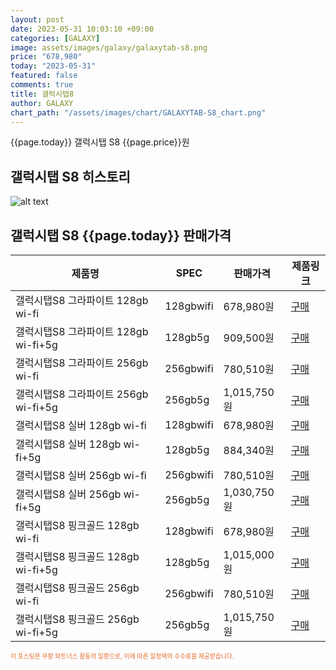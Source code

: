 ```yaml
---
layout: post
date: 2023-05-31 10:03:10 +09:00
categories: [GALAXY]
image: assets/images/galaxy/galaxytab-s8.png
price: "678,980"
today: "2023-05-31"
featured: false
comments: true
title: 갤럭시탭8
author: GALAXY
chart_path: "/assets/images/chart/GALAXYTAB-S8_chart.png"
---
```


{{page.today}} 갤럭시탭 S8 {{page.price}}원

## 갤럭시탭 S8 히스토리
![alt text]({{page.chart_path}} "갤럭시S23 히스토리")

## 갤럭시탭 S8 {{page.today}} 판매가격
<main>
<table id="rwd-table-large">
  <thead>
    <tr>
      <th>제품명</th>
      <th>SPEC</th>
      <th>판매가격</th>
      <th>제품링크</th>
    </tr>
  </thead>
  <tbody><tr onclick="window.open('https://link.coupang.com/a/SBThO')">
        <td>갤럭시탭S8 그라파이트 128gb wi-fi</td>
        <td>128gbwifi</td>
        <td>678,980원</td>
        <td><a href='https://link.coupang.com/a/SBThO' target='_blank'>구매</a></td>
        </tr><tr onclick="window.open('https://link.coupang.com/a/SBTkD')">
        <td>갤럭시탭S8 그라파이트 128gb wi-fi+5g</td>
        <td>128gb5g</td>
        <td>909,500원</td>
        <td><a href='https://link.coupang.com/a/SBTkD' target='_blank'>구매</a></td>
        </tr><tr onclick="window.open('https://link.coupang.com/a/SBTm5')">
        <td>갤럭시탭S8 그라파이트 256gb wi-fi</td>
        <td>256gbwifi</td>
        <td>780,510원</td>
        <td><a href='https://link.coupang.com/a/SBTm5' target='_blank'>구매</a></td>
        </tr><tr onclick="window.open('https://link.coupang.com/a/SBTpx')">
        <td>갤럭시탭S8 그라파이트 256gb wi-fi+5g</td>
        <td>256gb5g</td>
        <td>1,015,750원</td>
        <td><a href='https://link.coupang.com/a/SBTpx' target='_blank'>구매</a></td>
        </tr><tr onclick="window.open('https://link.coupang.com/a/SBTsf')">
        <td>갤럭시탭S8 실버 128gb wi-fi</td>
        <td>128gbwifi</td>
        <td>678,980원</td>
        <td><a href='https://link.coupang.com/a/SBTsf' target='_blank'>구매</a></td>
        </tr><tr onclick="window.open('https://link.coupang.com/a/SBTxD')">
        <td>갤럭시탭S8 실버 128gb wi-fi+5g</td>
        <td>128gb5g</td>
        <td>884,340원</td>
        <td><a href='https://link.coupang.com/a/SBTxD' target='_blank'>구매</a></td>
        </tr><tr onclick="window.open('https://link.coupang.com/a/SBTAP')">
        <td>갤럭시탭S8 실버 256gb wi-fi</td>
        <td>256gbwifi</td>
        <td>780,510원</td>
        <td><a href='https://link.coupang.com/a/SBTAP' target='_blank'>구매</a></td>
        </tr><tr onclick="window.open('https://link.coupang.com/a/SBTDL')">
        <td>갤럭시탭S8 실버 256gb wi-fi+5g</td>
        <td>256gb5g</td>
        <td>1,030,750원</td>
        <td><a href='https://link.coupang.com/a/SBTDL' target='_blank'>구매</a></td>
        </tr><tr onclick="window.open('https://link.coupang.com/a/SBTGy')">
        <td>갤럭시탭S8 핑크골드 128gb wi-fi</td>
        <td>128gbwifi</td>
        <td>678,980원</td>
        <td><a href='https://link.coupang.com/a/SBTGy' target='_blank'>구매</a></td>
        </tr><tr onclick="window.open('https://link.coupang.com/a/SBTUM')">
        <td>갤럭시탭S8 핑크골드 128gb wi-fi+5g</td>
        <td>128gb5g</td>
        <td>1,015,000원</td>
        <td><a href='https://link.coupang.com/a/SBTUM' target='_blank'>구매</a></td>
        </tr><tr onclick="window.open('https://link.coupang.com/a/SBTZ9')">
        <td>갤럭시탭S8 핑크골드 256gb wi-fi</td>
        <td>256gbwifi</td>
        <td>780,510원</td>
        <td><a href='https://link.coupang.com/a/SBTZ9' target='_blank'>구매</a></td>
        </tr><tr onclick="window.open('https://link.coupang.com/a/SBT2z')">
        <td>갤럭시탭S8 핑크골드 256gb wi-fi+5g</td>
        <td>256gb5g</td>
        <td>1,015,750원</td>
        <td><a href='https://link.coupang.com/a/SBT2z' target='_blank'>구매</a></td>
        </tr></tbody>
</table>

</main>
<div style="color:#e56a2c;font-size: 0.7em;" >
이 포스팅은 쿠팡 파트너스 활동의 일환으로, 이에 따른 일정액의 수수료를 제공받습니다.
</div>
